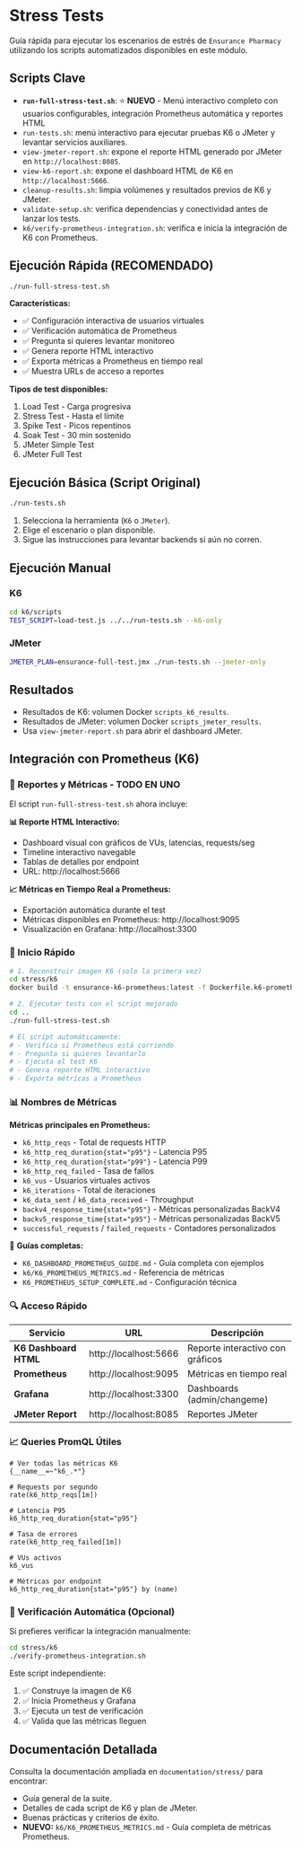 # Stress Tests

Guía rápida para ejecutar los escenarios de estrés de `Ensurance Pharmacy` utilizando los scripts automatizados disponibles en este módulo.

## Scripts Clave

- **`run-full-stress-test.sh`**: ⭐ **NUEVO** - Menú interactivo completo con usuarios configurables, integración Prometheus automática y reportes HTML
- `run-tests.sh`: menú interactivo para ejecutar pruebas K6 o JMeter y levantar servicios auxiliares.
- `view-jmeter-report.sh`: expone el reporte HTML generado por JMeter en `http://localhost:8085`.
- `view-k6-report.sh`: expone el dashboard HTML de K6 en `http://localhost:5666`.
- `cleanup-results.sh`: limpia volúmenes y resultados previos de K6 y JMeter.
- `validate-setup.sh`: verifica dependencias y conectividad antes de lanzar los tests.
- `k6/verify-prometheus-integration.sh`: verifica e inicia la integración de K6 con Prometheus.

## Ejecución Rápida (RECOMENDADO)

```bash
./run-full-stress-test.sh
```

**Características:**
- ✅ Configuración interactiva de usuarios virtuales
- ✅ Verificación automática de Prometheus
- ✅ Pregunta si quieres levantar monitoreo
- ✅ Genera reporte HTML interactivo
- ✅ Exporta métricas a Prometheus en tiempo real
- ✅ Muestra URLs de acceso a reportes

**Tipos de test disponibles:**
1. Load Test - Carga progresiva
2. Stress Test - Hasta el límite
3. Spike Test - Picos repentinos
4. Soak Test - 30 min sostenido
5. JMeter Simple Test
6. JMeter Full Test

## Ejecución Básica (Script Original)

```bash
./run-tests.sh
```

1. Selecciona la herramienta (`K6` o `JMeter`).
2. Elige el escenario o plan disponible.
3. Sigue las instrucciones para levantar backends si aún no corren.

## Ejecución Manual

### K6

```bash
cd k6/scripts
TEST_SCRIPT=load-test.js ../../run-tests.sh --k6-only
```

### JMeter

```bash
JMETER_PLAN=ensurance-full-test.jmx ./run-tests.sh --jmeter-only
```

## Resultados

- Resultados de K6: volumen Docker `scripts_k6_results`.
- Resultados de JMeter: volumen Docker `scripts_jmeter_results`.
- Usa `view-jmeter-report.sh` para abrir el dashboard JMeter.

## Integración con Prometheus (K6)

### 🎯 Reportes y Métricas - TODO EN UNO

El script `run-full-stress-test.sh` ahora incluye:

**📊 Reporte HTML Interactivo:**
- Dashboard visual con gráficos de VUs, latencias, requests/seg
- Timeline interactivo navegable
- Tablas de detalles por endpoint
- URL: http://localhost:5666

**📈 Métricas en Tiempo Real a Prometheus:**
- Exportación automática durante el test
- Métricas disponibles en Prometheus: http://localhost:9095
- Visualización en Grafana: http://localhost:3300

### 🚀 Inicio Rápido

```bash
# 1. Reconstruir imagen K6 (solo la primera vez)
cd stress/k6
docker build -t ensurance-k6-prometheus:latest -f Dockerfile.k6-prometheus .

# 2. Ejecutar tests con el script mejorado
cd ..
./run-full-stress-test.sh

# El script automáticamente:
# - Verifica si Prometheus está corriendo
# - Pregunta si quieres levantarlo
# - Ejecuta el test K6
# - Genera reporte HTML interactivo
# - Exporta métricas a Prometheus
```

### 📊 Nombres de Métricas

**Métricas principales en Prometheus:**
- `k6_http_reqs` - Total de requests HTTP
- `k6_http_req_duration{stat="p95"}` - Latencia P95
- `k6_http_req_duration{stat="p99"}` - Latencia P99
- `k6_http_req_failed` - Tasa de fallos
- `k6_vus` - Usuarios virtuales activos
- `k6_iterations` - Total de iteraciones
- `k6_data_sent` / `k6_data_received` - Throughput
- `backv4_response_time{stat="p95"}` - Métricas personalizadas BackV4
- `backv5_response_time{stat="p95"}` - Métricas personalizadas BackV5
- `successful_requests` / `failed_requests` - Contadores personalizados

📖 **Guías completas:**
- `K6_DASHBOARD_PROMETHEUS_GUIDE.md` - Guía completa con ejemplos
- `k6/K6_PROMETHEUS_METRICS.md` - Referencia de métricas
- `K6_PROMETHEUS_SETUP_COMPLETE.md` - Configuración técnica

### 🔍 Acceso Rápido

| Servicio | URL | Descripción |
|----------|-----|-------------|
| **K6 Dashboard HTML** | http://localhost:5666 | Reporte interactivo con gráficos |
| **Prometheus** | http://localhost:9095 | Métricas en tiempo real |
| **Grafana** | http://localhost:3300 | Dashboards (admin/changeme) |
| **JMeter Report** | http://localhost:8085 | Reportes JMeter |

### 📈 Queries PromQL Útiles

```promql
# Ver todas las métricas K6
{__name__=~"k6_.*"}

# Requests por segundo
rate(k6_http_reqs[1m])

# Latencia P95
k6_http_req_duration{stat="p95"}

# Tasa de errores
rate(k6_http_req_failed[1m])

# VUs activos
k6_vus

# Métricas por endpoint
k6_http_req_duration{stat="p95"} by (name)
```

### 🎯 Verificación Automática (Opcional)

Si prefieres verificar la integración manualmente:

```bash
cd stress/k6
./verify-prometheus-integration.sh
```

Este script independiente:
1. ✅ Construye la imagen de K6
2. ✅ Inicia Prometheus y Grafana
3. ✅ Ejecuta un test de verificación
4. ✅ Valida que las métricas lleguen

## Documentación Detallada

Consulta la documentación ampliada en `documentation/stress/` para encontrar:

- Guía general de la suite.
- Detalles de cada script de K6 y plan de JMeter.
- Buenas prácticas y criterios de éxito.
- **NUEVO:** `k6/K6_PROMETHEUS_METRICS.md` - Guía completa de métricas Prometheus.
